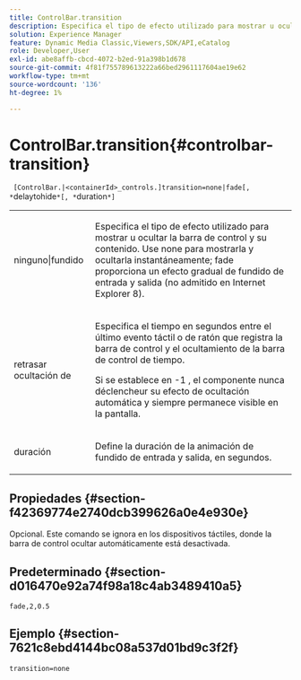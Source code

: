 ```yaml
---
title: ControlBar.transition
description: Especifica el tipo de efecto utilizado para mostrar u ocultar la barra de control y su contenido.
solution: Experience Manager
feature: Dynamic Media Classic,Viewers,SDK/API,eCatalog
role: Developer,User
exl-id: abe8affb-cbcd-4072-b2ed-91a398b1d678
source-git-commit: 4f81f755789613222a66bed2961117604ae19e62
workflow-type: tm+mt
source-wordcount: '136'
ht-degree: 1%

---
```


# ControlBar.transition{#controlbar-transition}

` [ControlBar.|<containerId>_controls.]transition=none|fade[, *`delaytohide`*[, *`duration`*]`

<table id="table_F71AA834FE494949A2D4B569EA5E721F"> 
 <tbody> 
  <tr> 
   <td colname="col1"> <p> <span class="codeph"> ninguno|fundido </span> </p> </td> 
   <td colname="col2"> <p> Especifica el tipo de efecto utilizado para mostrar u ocultar la barra de control y su contenido. Use <span class="codeph"> none </span> para mostrarla y ocultarla instantáneamente; <span class="codeph"> fade </span> proporciona un efecto gradual de fundido de entrada y salida (no admitido en Internet Explorer 8). </p> </td> 
  </tr> 
  <tr> 
   <td colname="col1"> <p> <span class="codeph"> <span class="varname"> retrasar ocultación de </span> </span> </p> </td> 
   <td colname="col2"> <p> Especifica el tiempo en segundos entre el último evento táctil o de ratón que registra la barra de control y el ocultamiento de la barra de control de tiempo. </p> <p> Si se establece en <span class="codeph"> -1 </span>, el componente nunca déclencheur su efecto de ocultación automática y siempre permanece visible en la pantalla. </p> </td> 
  </tr> 
  <tr> 
   <td colname="col1"> <p> <span class="codeph"> <span class="varname"> duración </span> </span> </p> </td> 
   <td colname="col2"> <p> Define la duración de la animación de fundido de entrada y salida, en segundos. </p> </td> 
  </tr> 
 </tbody> 
</table>

## Propiedades {#section-f42369774e2740dcb399626a0e4e930e}

Opcional. Este comando se ignora en los dispositivos táctiles, donde la barra de control ocultar automáticamente está desactivada.

## Predeterminado {#section-d016470e92a74f98a18c4ab3489410a5}

`fade,2,0.5`

## Ejemplo {#section-7621c8ebd4144bc08a537d01bd9c3f2f}

`transition=none`
